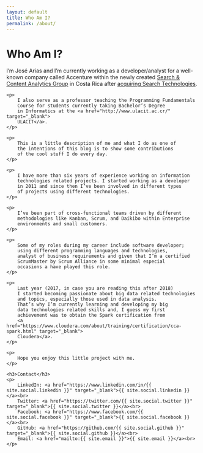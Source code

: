 ```yaml
---
layout: default
title: Who Am I?
permalink: /about/
---
```


<div class="post">
	<h1 class="pageTitle">Who Am I?</h1>
	<!-- <img src="{{ '/assets/img/site_image.jpg' | prepend: site.baseurl }}" alt=""> -->
	<p class="intro">I’m José Arias and I’m currently working as a developer/analyst
		for a well-known company called Accenture within the newly
		created 
		<a href="https://www.accenture.com/sca/" target="_blank">Search & Content Analytics Group</a>
		in Costa Rica after
			<a href="https://newsroom.accenture.com/news/accenture-acquires-search-technologies-to-expand-its-content-analytics-and-enterprise-search-capabilities.htm">
			acquiring Search Technologies</a>.
	</p>

	<p>
		I also serve as a professor teaching the Programming Fundamentals
		Course for students currently taking Bachelor’s Degree
		in Informatics at the <a href="http://www.ulacit.ac.cr/" target="_blank">
		ULACIT</a>.
	</p>

	<p>
		This is a little description of me and what I do as one of
		the intentions of this blog is to show some contributions
		of the cool stuff I do every day.
	</p>

	<p>
		I have more than six years of experience working on information
		technologies related projects. I started working as a developer
		in 2011 and since then I’ve been involved in different types
		of projects using different technologies.
	</p>

	<p>
		I’ve been part of cross-functional teams driven by different
		methodologies like Kanban, Scrum, and Daikibo within Enterprise
		environments and small customers.
	</p>

	<p>
		Some of my roles during my career include software developer;
		using different programming languages and technologies,
		analyst of business requirements and given that I’m a certified
		ScrumMaster by Scrum Alliance in some minimal especial
		occasions a have played this role.
	</p>

	<p>
		Last year (2017, in case you are reading this after 2018)
		I started becoming passionate about big data related technologies
		and topics, especially those used in data analysis.
		That’s why I’m currently learning and developing my big
		data technologies related skills and, I guess my first
		achievement was to obtain the Spark certification from
		<a href="https://www.cloudera.com/about/training/certification/cca-spark.html" target="_blank">
		Cloudera</a>.
	</p>

	<p>
		Hope you enjoy this little project with me.
	</p>

	<h3>Contact</h3>
	<p>
		LinkedIn: <a href="https://www.linkedin.com/in/{{ site.social.linkedin }}" target="_blank">{{ site.social.linkedin }}</a><br>
		Twitter: <a href="https://twitter.com/{{ site.social.twitter }}" target="_blank">{{ site.social.twitter }}</a><br>
		Facebook: <a href="https://www.facebook.com/{{ site.social.facebook }}" target="_blank">{{ site.social.facebook }}</a><br>
		GitHub: <a href="https://github.com/{{ site.social.github }}" target="_blank">{{ site.social.github }}</a><br>
		Email: <a href="mailto:{{ site.email }}">{{ site.email }}</a><br>
	</p>
</div>
